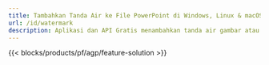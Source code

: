 ```yaml
---
title: Tambahkan Tanda Air ke File PowerPoint di Windows, Linux & macOS
url: /id/watermark
description: Aplikasi dan API Gratis menambahkan tanda air gambar atau teks ke presentasi PPT, PPTX & ODP
---
```


{{< blocks/products/pf/agp/feature-solution >}} 

